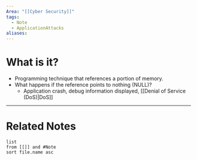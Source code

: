 ```yaml
---
Area: "[[Cyber Security]]"
tags:
  - Note
  - ApplicationAttacks
aliases:
---
```

# What is it?
- Programming technique that references a portion of memory.
- What happens if the reference points to nothing (NULL)?
	- Application crash, debug information displayed, [[Denial of Service (DoS)|DoS]]


---
# Related Notes
```dataview
list
from [[]] and #Note 
sort file.name asc
```
